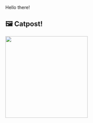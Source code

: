 Hello there!



## 🖼️ Catpost!

<sub>
    <img src="https://cdn2.thecatapi.com/images/MTU1Nzc3MQ.jpg" height="256">
</sub>

